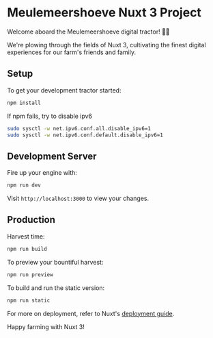 # Meulemeershoeve Nuxt 3 Project

Welcome aboard the Meulemeershoeve digital tractor! 🚜💨

We're plowing through the fields of Nuxt 3, cultivating the finest digital experiences for our farm's friends and family.

## Setup

To get your development tractor started:

```bash
npm install
```

If npm fails, try to disable ipv6
```bash
sudo sysctl -w net.ipv6.conf.all.disable_ipv6=1
sudo sysctl -w net.ipv6.conf.default.disable_ipv6=1
```

## Development Server

Fire up your engine with:

```bash
npm run dev
```
Visit `http://localhost:3000` to view your changes.

## Production

Harvest time:

```bash
npm run build
```

To preview your bountiful harvest:

```bash
npm run preview
```

To build and run the static version:

```bash
npm run static
```

For more on deployment, refer to Nuxt's [deployment guide](https://nuxt.com/docs/getting-started/deployment).

Happy farming with Nuxt 3!